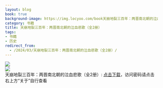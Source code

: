 ```yaml
---
layout: blog
book: true
background-image: https://img.locyoo.com/book天崩地裂三百年：两晋南北朝的泣血悲歌（上）.jpg
category: 书籍
title: 天崩地裂三百年：两晋南北朝的泣血悲歌（全2册）
tags:
- 书籍
- 历史
redirect_from:
  - /2024/03/天崩地裂三百年：两晋南北朝的泣血悲歌（全2册）/
---
```

![](https://img.locyoo.com/book天崩地裂三百年：两晋南北朝的泣血悲歌（上）.jpg)
<br>
![](https://img.locyoo.com/book天崩地裂三百年：两晋南北朝的泣血悲歌（下）.jpg)
<br>
天崩地裂三百年：两晋南北朝的泣血悲歌（全2册）: <a name = "ref1" href="https://url18.ctfile.com/d/50983618-60941614-f8811a?p=3619">点击下载</a>，访问密码请点击右上方“关于”自行查看
